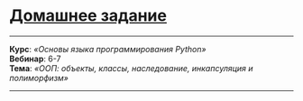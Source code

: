 # [Домашнее задание](https://github.com/netology-code/py-homeworks-basic/tree/master/6.classes)

---

**Курс**: _«Основы языка программирования Python»_  
**Вебинар**: 6-7    
**Тема**: _«ООП: объекты, классы, наследование, инкапсуляция и полиморфизм»_

---
